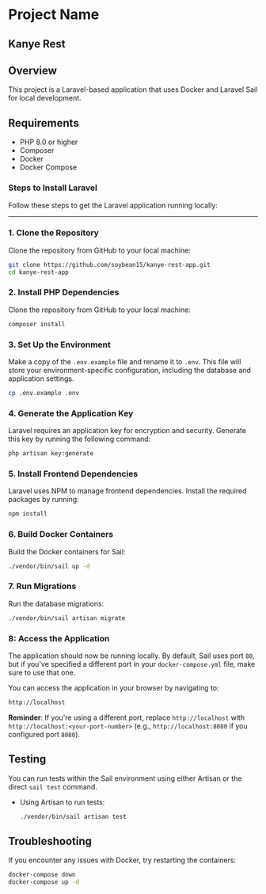 # Project Name
## Kanye Rest

## Overview

This project is a Laravel-based application that uses Docker and Laravel Sail for local development.

## Requirements

- PHP 8.0 or higher
- Composer
- Docker
- Docker Compose

### Steps to Install Laravel

Follow these steps to get the Laravel application running locally:

---

### 1. Clone the Repository

Clone the repository from GitHub to your local machine:

```bash
git clone https://github.com/soybean15/kanye-rest-app.git
cd kanye-rest-app
```

### 2. Install PHP Dependencies

Clone the repository from GitHub to your local machine:

```bash
composer install

```

### 3. Set Up the Environment

Make a copy of the ``.env.example`` file and rename it to ``.env``. This file will store your environment-specific configuration, including the database and application settings.

```bash
cp .env.example .env


```
### 4. Generate the Application Key

Laravel requires an application key for encryption and security. Generate this key by running the following command:
```bash
php artisan key:generate

```
### 5. Install Frontend Dependencies

Laravel uses NPM to manage frontend dependencies. Install the required packages by running:
```bash
npm install

```
### 6. Build Docker Containers

Build the Docker containers for Sail:
```bash
./vendor/bin/sail up -d

```
### 7. Run Migrations
Run the database migrations:
```bash
./vendor/bin/sail artisan migrate

```
### 8: Access the Application

The application should now be running locally. By default, Sail uses port `80`, but if you've specified a different port in your `docker-compose.yml` file, make sure to use that one.

You can access the application in your browser by navigating to:
```bash
http://localhost

```
**Reminder**: If you're using a different port, replace `http://localhost` with `http://localhost:<your-port-number>` (e.g., `http://localhost:8080` if you configured port `8080`).


## Testing

You can run tests within the Sail environment using either Artisan or the direct `sail test` command.

- Using Artisan to run tests:
  ```bash
  ./vendor/bin/sail artisan test
  ```

## Troubleshooting

If you encounter any issues with Docker, try restarting the containers:

```bash
docker-compose down
docker-compose up -d
```


